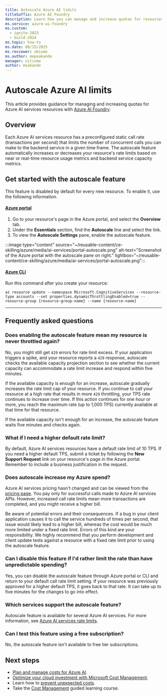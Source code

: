 ```yaml
---
title: Autoscale Azure AI limits
titleSuffix: Azure AI Foundry
description: Learn how you can manage and increase quotas for resources with Azure AI Foundry.
ms.service: azure-ai-foundry
ms.custom:
  - ignite-2023
  - build-2024
ms.topic: how-to
ms.date: 08/15/2025
ms.reviewer: obiume
ms.author: mopeakande
manager: nitinme
author: msakande 
---
```


# Autoscale Azure AI limits

This article provides guidance for managing and increasing quotas for Azure AI services resources with [Azure AI Foundry](https://ai.azure.com/?cid=learnDocs).

## Overview

Each Azure AI services resource has a preconfigured static call rate (transactions per second) that limits the number of concurrent calls you can make to the backend service in a given time frame. The autoscale feature automatically increases or decreases your resource's rate limits based on near or real-time resource usage metrics and backend service capacity metrics.

## Get started with the autoscale feature

This feature is disabled by default for every new resource. To enable it, use the following information.

#### [Azure portal](#tab/portal)

1. Go to your resource's page in the Azure portal, and select the **Overview** tab.
1.  Under the **Essentials** section, find the **Autoscale** line and select the link.
1.  To view the **Autoscale Settings** pane, enable the autoscale feature.

:::image type="content" source="~/reusable-content/ce-skilling/azure/media/ai-services/portal-autoscale.png" alt-text="Screenshot of the Azure portal with the autoscale pane on right." lightbox="~/reusable-content/ce-skilling/azure/media/ai-services/portal-autoscale.png":::

#### [Azure CLI](#tab/cli)

Run this command after you create your resource:

```azurecli
az resource update --namespace Microsoft.CognitiveServices --resource-type accounts --set properties.dynamicThrottlingEnabled=true --resource-group {resource-group-name} --name {resource-name}

```

---

## Frequently asked questions

### Does enabling the autoscale feature mean my resource is never throttled again?

No, you might still get `429` errors for rate limit excess. If your application triggers a spike, and your resource reports a `429` response, autoscale checks the available capacity projection section to see whether the current capacity can accommodate a rate limit increase and respond within five minutes.

If the available capacity is enough for an increase, autoscale gradually increases the rate limit cap of your resource. If you continue to call your resource at a high rate that results in more `429` throttling, your TPS rate continues to increase over time. If this action continues for one hour or more, you reach the maximum rate (up to 1,000 TPS) currently available at that time for that resource.

If the available capacity isn't enough for an increase, the autoscale feature waits five minutes and checks again.

### What if I need a higher default rate limit?

By default, Azure AI services resources have a default rate limit of 10 TPS. If you need a higher default TPS, submit a ticket by following the **New Support Request** link on your resource's page in the Azure portal. Remember to include a business justification in the request.

### Does autoscale increase my Azure spend? 

Azure AI services pricing hasn't changed and can be viewed from the [pricing page](https://azure.microsoft.com/pricing/details/cognitive-services/). You pay only for successful calls made to Azure AI services APIs. However, increased call rate limits mean more transactions are completed, and you might receive a higher bill.

Be aware of potential errors and their consequences. If a bug in your client application causes it to call the service hundreds of times per second, that issue would likely lead to a higher bill, whereas the cost would be much more limited under a fixed rate limit. Errors of this kind are your responsibility. We highly recommend that you perform development and client update tests against a resource with a fixed rate limit prior to using the autoscale feature.

### Can I disable this feature if I'd rather limit the rate than have unpredictable spending?

Yes, you can disable the autoscale feature through Azure portal or CLI and return to your default call rate limit setting. If your resource was previously approved for a higher default TPS, it goes back to that rate. It can take up to five minutes for the changes to go into effect.

### Which services support the autoscale feature?

Autoscale feature is available for several Azure AI services. For more information, see [Azure AI services rate limits](../../ai-services/autoscale.md#which-services-support-the-autoscale-feature).

### Can I test this feature using a free subscription?

No, the autoscale feature isn't available to free tier subscriptions.

## Next steps

* [Plan and manage costs for Azure AI](costs-plan-manage.md).
* [Optimize your cloud investment with Microsoft Cost Management](/azure/cost-management-billing/costs/cost-mgt-best-practices?WT.mc_id=costmanagementcontent_docsacmhorizontal_-inproduct-learn).
* Learn how to [prevent unexpected costs](/azure/cost-management-billing/cost-management-billing-overview?WT.mc_id=costmanagementcontent_docsacmhorizontal_-inproduct-learn).
* Take the [Cost Management](/training/paths/control-spending-manage-bills?WT.mc_id=costmanagementcontent_docsacmhorizontal_-inproduct-learn) guided learning course.
